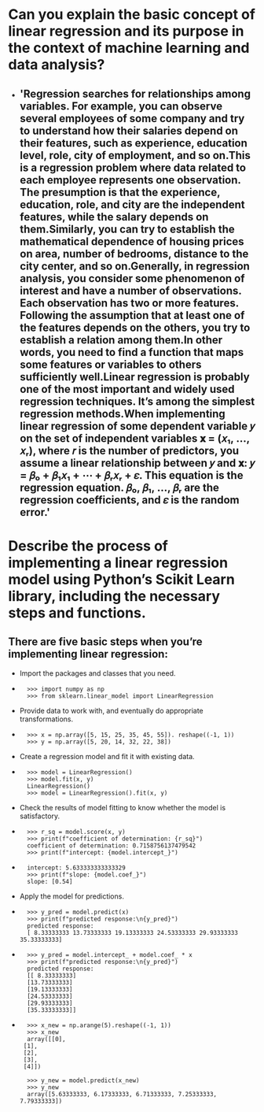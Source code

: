 # Can you explain the basic concept of linear regression and its purpose in the context of machine learning and data analysis?

* ## 'Regression searches for relationships among variables. For example, you can observe several employees of some company and try to understand how their salaries depend on their features, such as experience, education level, role, city of employment, and so on.This is a regression problem where data related to each employee represents one observation. The presumption is that the experience, education, role, and city are the independent features, while the salary depends on them.Similarly, you can try to establish the mathematical dependence of housing prices on area, number of bedrooms, distance to the city center, and so on.Generally, in regression analysis, you consider some phenomenon of interest and have a number of observations. Each observation has two or more features. Following the assumption that at least one of the features depends on the others, you try to establish a relation among them.In other words, you need to find a function that maps some features or variables to others sufficiently well.Linear regression is probably one of the most important and widely used regression techniques. It’s among the simplest regression methods.When implementing linear regression of some dependent variable 𝑦 on the set of independent variables 𝐱 = (𝑥₁, …, 𝑥ᵣ), where 𝑟 is the number of predictors, you assume a linear relationship between 𝑦 and 𝐱: 𝑦 = 𝛽₀ + 𝛽₁𝑥₁ + ⋯ + 𝛽ᵣ𝑥ᵣ + 𝜀. This equation is the regression equation. 𝛽₀, 𝛽₁, …, 𝛽ᵣ are the regression coefficients, and 𝜀 is the random error.'


# Describe the process of implementing a linear regression model using Python’s Scikit Learn library, including the necessary steps and functions.

## There are five basic steps when you’re implementing linear regression:
* Import the packages and classes that you need.
*       >>> import numpy as np
        >>> from sklearn.linear_model import LinearRegression
* Provide data to work with, and eventually do appropriate transformations.
*       >>> x = np.array([5, 15, 25, 35, 45, 55]). reshape((-1, 1))
        >>> y = np.array([5, 20, 14, 32, 22, 38])
* Create a regression model and fit it with existing data.
*       >>> model = LinearRegression()
        >>> model.fit(x, y)
        LinearRegression()
        >>> model = LinearRegression().fit(x, y)
        
* Check the results of model fitting to know whether the model is satisfactory.
*       >>> r_sq = model.score(x, y)
        >>> print(f"coefficient of determination: {r_sq}")
        coefficient of determination: 0.7158756137479542
        >>> print(f"intercept: {model.intercept_}")
*       intercept: 5.633333333333329
        >>> print(f"slope: {model.coef_}")
        slope: [0.54]

* Apply the model for predictions.
*       >>> y_pred = model.predict(x)
        >>> print(f"predicted response:\n{y_pred}")
        predicted response:
        [ 8.33333333 13.73333333 19.13333333 24.53333333 29.93333333 35.33333333]
*       >>> y_pred = model.intercept_ + model.coef_ * x
        >>> print(f"predicted response:\n{y_pred}")
        predicted response:
        [[ 8.33333333]
        [13.73333333]
        [19.13333333]
        [24.53333333]
        [29.93333333]
        [35.33333333]]
*       >>> x_new = np.arange(5).reshape((-1, 1))
        >>> x_new
        array([[0],
       [1],
       [2],
       [3],
       [4]])

        >>> y_new = model.predict(x_new)
        >>> y_new
        array([5.63333333, 6.17333333, 6.71333333, 7.25333333, 7.79333333])